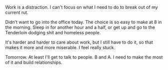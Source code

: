 Work is a distraction. I can't focus on what I need to do to break out of my current rut.

Didn't want to go into the office today. The choice is so easy to make at 8 in the morning. Sleep in for another hour and a half, or get up and go to the Tenderloin dodging shit and homeless people.

It's harder and harder to care about work, but I still have to do it, so that makes it more and more miserable. I feel really stuck.

Tomorrow. At least I'll get to talk to people. B and A. I need to make the most of it and build relationships.
